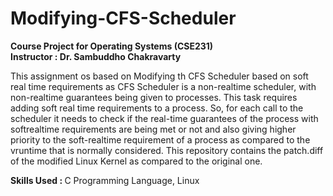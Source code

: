 # Modifying-CFS-Scheduler

<b> Course Project for Operating Systems (CSE231) </b><br>
<b> Instructor : Dr. Sambuddho Chakravarty </b>

This assignment os based on Modifying th CFS Scheduler based on soft real time requirements as CFS Scheduler is a  non-realtime scheduler, with non-realtime guarantees being given to processes. This task requires adding soft real time requirements to a process.
So, for each call to the scheduler it needs to check if the real-time guarantees of the process with softrealtime requirements are being met or not and also giving higher priority to the soft-realtime requirement of a process as compared to the vruntime that is normally
considered. This repository contains the patch.diff of the modified Linux Kernel as compared to the original one. 

<b> Skills Used : </b> C Programming Language, Linux


